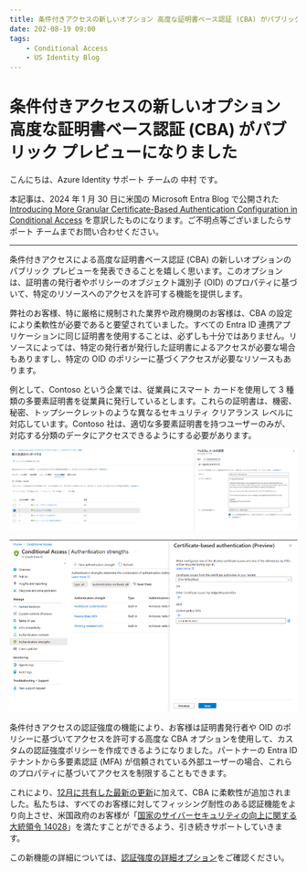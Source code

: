 ```yaml
---
title: 条件付きアクセスの新しいオプション 高度な証明書ベース認証 (CBA) がパブリック プレビューになりました
date: 202-08-19 09:00
tags:
    - Conditional Access
    - US Identity Blog
---
```


# 条件付きアクセスの新しいオプション 高度な証明書ベース認証 (CBA) がパブリック プレビューになりました

こんにちは、Azure Identity サポート チームの 中村 です。 
 
本記事は、2024 年 1 月 30 日に米国の Microsoft Entra Blog で公開された [Introducing More Granular Certificate-Based Authentication Configuration in Conditional Access](https://techcommunity.microsoft.com/t5/microsoft-entra-blog/introducing-more-granular-certificate-based-authentication/ba-p/2365668) を意訳したものになります。ご不明点等ございましたらサポート チームまでお問い合わせください。

---

条件付きアクセスによる高度な証明書ベース認証 (CBA) の新しいオプションのパブリック プレビューを発表できることを嬉しく思います。このオプションは、証明書の発行者やポリシーのオブジェクト識別子 (OID) のプロパティに基づいて、特定のリソースへのアクセスを許可する機能を提供します。

弊社のお客様、特に厳格に規制された業界や政府機関のお客様は、CBA の設定により柔軟性が必要であると要望されていました。すべての Entra ID 連携アプリケーションに同じ証明書を使用することは、必ずしも十分ではありません。リソースによっては、特定の発行者が発行した証明書によるアクセスが必要な場合もありますし、特定の OID のポリシーに基づくアクセスが必要なリソースもあります。

例として、Contoso という企業では、従業員にスマート カードを使用して 3 種類の多要素証明書を従業員に発行しているとします。これらの証明書は、機密、秘密、トップシークレットのような異なるセキュリティ クリアランス レベルに対応しています。Contoso 社は、適切な多要素証明書を持つユーザーのみが、対応する分類のデータにアクセスできるようにする必要があります。


![新しくオンボードされた従業員のために、会社のロゴと関連情報が一致するようにウェルカム E メールをカスタマイズできます。](./lifecycle-workflows-ga/lifecycle-workflows-ga3.png)


![図 1: 認証強度 - 高度な CBA オプション](./Introducing-More-Granular-Certificate-Based-Authentication-Configuration/Introducing-More-Granular-Certificate-Based-Authentication-Configuration1.png)


条件付きアクセスの認証強度の機能により、お客様は証明書発行者や OID のポリシーに基づいてアクセスを許可する高度な CBA オプションを使用して、カスタムの認証強度ポリシーを作成できるようになりました。パートナーの Entra ID テナントから多要素認証 (MFA)  が信頼されている外部ユーザーの場合、これらのプロパティに基づいてアクセスを制限することもできます。 

これにより、[12月に共有した最新の更新](https://techcommunity.microsoft.com/t5/microsoft-entra-blog/advancing-cybersecurity-the-latest-enhancement-in-phishing/ba-p/2365681)に加えて、CBA に柔軟性が追加されました。私たちは、すべてのお客様に対してフィッシング耐性のある認証機能をより向上させ、米国政府のお客様が「[国家のサイバーセキュリティの向上に関する大統領令 14028](https://www.whitehouse.gov/briefing-room/presidential-actions/2021/05/12/executive-order-on-improving-the-nations-cybersecurity/)」を満たすことができるよう、引き続きサポートしていきます。

この新機能の詳細については、[認証強度の詳細オプション](https://learn.microsoft.com/en-us/entra/identity/authentication/concept-authentication-strength-advanced-options)をご確認ください。

